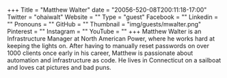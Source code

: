 +++
Title = "Matthew Walter"
date = "20056-520-08T200:11:18-17:00"
Twitter = "ohaiwalt"
Website = ""
Type = "guest"
Facebook = ""
Linkedin = ""
Pronouns = ""
GitHub = ""
Thumbnail = "img/guests/mwalter.png"
Pinterest = ""
Instagram = ""
YouTube = ""
+++
Matthew Walter is an Infrastructure Manager at North American Power, where he works hard at keeping the lights on. After having to manually reset passwords on over 1000 clients once early in his career, Matthew is passionate about automation and infrastructure as code. He lives in Connecticut on a sailboat and loves cat pictures and bad puns.
